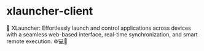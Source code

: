 # xlauncher-client
🚀 XLauncher: Effortlessly launch and control applications across devices with a seamless web-based interface, real-time synchronization, and smart remote execution. ⚙️💻📱
